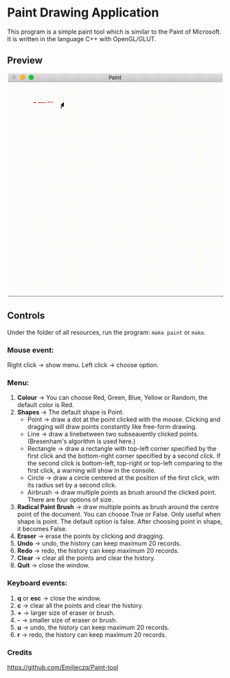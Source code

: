 # Paint Drawing Application
This program is a simple paint tool which is similar to the Paint of Microsoft. It is written in the language C++ with OpenGL/GLUT.

## Preview
<p align="center">
    <img width="500" src="Paint.gif"/>
</p>

## Controls
Under the folder of all resources, run the program: `make paint` or `make`.

### Mouse event:
Right click -> show menu.
Left click -> choose option.

### Menu:
1. **Colour** -> You can choose Red, Green, Blue, Yellow or Random, the default color is Red.
2. **Shapes** -> The default shape is Point.
    - Point -> draw a dot at the point clicked with the mouse. Clicking and dragging will draw points constantly like free-form drawing.
    - Line -> draw a linebetween two subseauently clicked points. (Bresenham's algorithm is used here.)
    - Rectangle -> draw a rectangle with top-left corner specified by the first click and the bottom-right corner specified by a second click. If the second click is bottom-left, top-right or top-left comparing to the first click, a warning will show in the console.
    - Circle -> draw a circle centered at the position of the first click, with its radius set by a second click.
    - Airbrush -> draw multiple points as brush around the clicked point. There are four options of size.
3. **Radical Paint Brush** -> draw multiple points as brush around the centre point of the document. You can choose True or False. Only useful when shape is point. The default option is false. After choosing point in shape, it becomes False.
4. **Eraser** -> erase the points by clicking and dragging.
5. **Undo** -> undo, the history can keep maximum 20 records.
6. **Redo** -> redo, the history can keep maximum 20 records.
7. **Clear** -> clear all the points and clear the history.
8. **Quit** -> close the window.

### Keyboard events:
1. **q** or **esc** -> close the window.
2. **c** -> clear all the points and clear the history.
3. **+** -> larger size of eraser or brush.
4. **-** -> smaller size of eraser or brush.
5. **u** -> undo, the history can keep maximum 20 records.
6. **r** -> redo, the history can keep maximum 20 records.

### Credits
https://github.com/Emilieczq/Paint-tool
